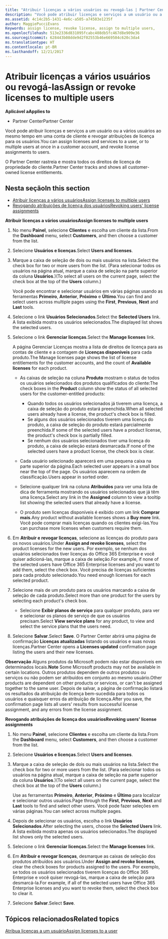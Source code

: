 ```yaml
---
title: "Atribuir licenças a vários usuários ou revogá-las | Partner Center"
description: "Você pode atribuir licenças e serviços a um usuário ou a vários usuários ao mesmo tempo em uma conta de cliente e revogar atribuições de licença para os usuários."
ms.assetid: 4c14c2b5-1431-4e6c-a505-a74503e1235f
author: MaggiePucciEvans
Keywords: assign license, revoke license, assign to multiple users,
ms.openlocfilehash: 513e2336d831095fcabc408db5fc467d8e909e36
ms.sourcegitcommit: 628443b08dde9d2f02553b46e669504c620c3da4
ms.translationtype: HT
ms.contentlocale: pt-BR
ms.lasthandoff: 12/21/2017
---
```

# <a name="assign-or-revoke-licenses-to-multiple-users"></a><span data-ttu-id="4ec59-103">Atribuir licenças a vários usuários ou revogá-las</span><span class="sxs-lookup"><span data-stu-id="4ec59-103">Assign or revoke licenses to multiple users</span></span>

**<span data-ttu-id="4ec59-104">Aplicável a</span><span class="sxs-lookup"><span data-stu-id="4ec59-104">Applies to</span></span>**

-  <span data-ttu-id="4ec59-105">Partner Center</span><span class="sxs-lookup"><span data-stu-id="4ec59-105">Partner Center</span></span>

<span data-ttu-id="4ec59-106">Você pode atribuir licenças e serviços a um usuário ou a vários usuários ao mesmo tempo em uma conta de cliente e revogar atribuições de licença para os usuários.</span><span class="sxs-lookup"><span data-stu-id="4ec59-106">You can assign licenses and services to a user, or to multiple users at once in a customer account, and revoke license assignments to users.</span></span>

<span data-ttu-id="4ec59-107">O Partner Center rastreia e mostra todos os direitos de licença de propriedade do cliente.</span><span class="sxs-lookup"><span data-stu-id="4ec59-107">Partner Center tracks and shows all customer-owned license entitlements.</span></span>

## <a name="in-this-section"></a><span data-ttu-id="4ec59-108">Nesta seção</span><span class="sxs-lookup"><span data-stu-id="4ec59-108">In this section</span></span>


-   [<span data-ttu-id="4ec59-109">Atribuir licenças a vários usuários</span><span class="sxs-lookup"><span data-stu-id="4ec59-109">Assign licenses to multiple users</span></span>](#assign-licenses-to-groups)
-   [<span data-ttu-id="4ec59-110">Revogando atribuições de licença dos usuários</span><span class="sxs-lookup"><span data-stu-id="4ec59-110">Revoking users' license assignments</span></span>](#revoking-licenses)

<a href="" id="assign-licenses-to-groups"></a>
<span data-ttu-id="4ec59-111">**Atribuir licenças a vários usuários**</span><span class="sxs-lookup"><span data-stu-id="4ec59-111">**Assign licenses to multiple users**</span></span>

1.  <span data-ttu-id="4ec59-112">No menu **Painel**, selecione **Clientes** e escolha um cliente da lista.</span><span class="sxs-lookup"><span data-stu-id="4ec59-112">From the **Dashboard** menu, select **Customers**, and then choose a customer from the list.</span></span>
2.  <span data-ttu-id="4ec59-113">Selecione **Usuários e licenças**.</span><span class="sxs-lookup"><span data-stu-id="4ec59-113">Select **Users and licenses**.</span></span>
3.  <span data-ttu-id="4ec59-114">Marque a caixa de seleção de dois ou mais usuários na lista.</span><span class="sxs-lookup"><span data-stu-id="4ec59-114">Select the check box for two or more users from the list.</span></span> <span data-ttu-id="4ec59-115">(Para selecionar todos os usuários na página atual, marque a caixa de seleção na parte superior da coluna **Usuários**.)</span><span class="sxs-lookup"><span data-stu-id="4ec59-115">(To select all users on the current page, select the check box at the top of the **Users** column.)</span></span>

    <span data-ttu-id="4ec59-116">Você pode encontrar e selecionar usuários em várias páginas usando as ferramentas **Primeiro**, **Anterior**, **Próximo** e **Último**.</span><span class="sxs-lookup"><span data-stu-id="4ec59-116">You can find and select users across multiple pages using the **First**, **Previous**, **Next** and **Last** tools.</span></span>

4.  <span data-ttu-id="4ec59-117">Selecione o link **Usuários Selecionados**.</span><span class="sxs-lookup"><span data-stu-id="4ec59-117">Select the **Selected Users** link.</span></span> <span data-ttu-id="4ec59-118">A lista exibida mostra os usuários selecionados.</span><span class="sxs-lookup"><span data-stu-id="4ec59-118">The displayed list shows the selected users.</span></span>
5.  <span data-ttu-id="4ec59-119">Selecione o link **Gerenciar licenças**.</span><span class="sxs-lookup"><span data-stu-id="4ec59-119">Select the **Manage licenses** link.</span></span>

    <span data-ttu-id="4ec59-120">A página Gerenciar Licenças mostra a lista de direitos de licença para as contas de cliente e a contagem de **Licenças disponíveis** para cada produto.</span><span class="sxs-lookup"><span data-stu-id="4ec59-120">The Manage licenses page shows the list of license entitlements for the customer accounts, and the count of **Available licenses** for each product.</span></span>

    -   <span data-ttu-id="4ec59-121">As caixas de seleção na coluna **Produto** mostram o status de todos os usuários selecionados dos produtos qualificados do cliente:</span><span class="sxs-lookup"><span data-stu-id="4ec59-121">The check boxes in the **Product** column show the status of all selected users for the customer-entitled products:</span></span>

        -   <span data-ttu-id="4ec59-122">Quando todos os usuários selecionados já tiverem uma licença, a caixa de seleção do produto estará preenchida.</span><span class="sxs-lookup"><span data-stu-id="4ec59-122">When all selected users already have a license, the product's check box is filled.</span></span>
        -   <span data-ttu-id="4ec59-123">Se alguns dos usuários selecionados tiverem uma licença do produto, a caixa de seleção do produto estará parcialmente preenchida.</span><span class="sxs-lookup"><span data-stu-id="4ec59-123">If some of the selected users have a product license, the product's check box is partially filled.</span></span>
        -   <span data-ttu-id="4ec59-124">Se nenhum dos usuários selecionados tiver uma licença do produto, a caixa de seleção estará desmarcada.</span><span class="sxs-lookup"><span data-stu-id="4ec59-124">If none of the selected users have a product license, the check box is clear.</span></span>
    -   <span data-ttu-id="4ec59-125">Cada usuário selecionado aparecerá em uma pequena caixa na parte superior da página.</span><span class="sxs-lookup"><span data-stu-id="4ec59-125">Each selected user appears in a small box near the top of the page.</span></span> <span data-ttu-id="4ec59-126">Os usuários aparecem na ordem de classificação.</span><span class="sxs-lookup"><span data-stu-id="4ec59-126">Users appear in sorted order.</span></span>

    -   <span data-ttu-id="4ec59-127">Selecione qualquer link na coluna **Atribuídos** para ver uma lista de dica de ferramenta mostrando os usuários selecionados que já têm uma licença.</span><span class="sxs-lookup"><span data-stu-id="4ec59-127">Select any link in the **Assigned** column to view a tooltip list showing the selected users that already have a license.</span></span>

    -   <span data-ttu-id="4ec59-128">O produto sem licenças disponíveis é exibido com um link **Comprar mais**.</span><span class="sxs-lookup"><span data-stu-id="4ec59-128">Any product without available licenses shows a **Buy more** link.</span></span> <span data-ttu-id="4ec59-129">Você pode comprar mais licenças quando os clientes exigi-las.</span><span class="sxs-lookup"><span data-stu-id="4ec59-129">You can purchase more licenses when customers require them.</span></span>

6.  <span data-ttu-id="4ec59-130">Em **Atribuir e revogar licenças**, selecione as licenças do produto para os novos usuários.</span><span class="sxs-lookup"><span data-stu-id="4ec59-130">Under **Assign and revoke licenses**, select the product licenses for the new users.</span></span> <span data-ttu-id="4ec59-131">Por exemplo, se nenhum dos usuários selecionados tiver licenças do Office 365 Enterprise e você quiser adicioná-las, marque a caixa de seleção.</span><span class="sxs-lookup"><span data-stu-id="4ec59-131">For example, if none of the selected users have Office 365 Enterprise licenses and you want to add them, select the check box.</span></span> <span data-ttu-id="4ec59-132">Você precisa de licenças suficientes para cada produto selecionado.</span><span class="sxs-lookup"><span data-stu-id="4ec59-132">You need enough licenses for each selected product.</span></span>
7.  <span data-ttu-id="4ec59-133">Selecione mais de um produto para os usuários marcando a caixa de seleção de cada produto.</span><span class="sxs-lookup"><span data-stu-id="4ec59-133">Select more than one product for the users by selecting each product's check box.</span></span>
    -   <span data-ttu-id="4ec59-134">Selecione **Exibir planos de serviço** para qualquer produto, para ver e selecionar os planos de serviço de que os usuários precisam.</span><span class="sxs-lookup"><span data-stu-id="4ec59-134">Select **View service plans** for any product, to view and select the service plans that the users need.</span></span>

8.  <span data-ttu-id="4ec59-135">Selecione **Salvar**.</span><span class="sxs-lookup"><span data-stu-id="4ec59-135">Select **Save**.</span></span> <span data-ttu-id="4ec59-136">O Partner Center abrirá uma página de confirmação **Licenças atualizadas** listando os usuários e suas novas licenças.</span><span class="sxs-lookup"><span data-stu-id="4ec59-136">Partner Center opens a **Licenses updated** confirmation page listing the users and their new licenses.</span></span>

<span data-ttu-id="4ec59-137">**Observação**  Alguns produtos da Microsoft podem não estar disponíveis em determinados locais.</span><span class="sxs-lookup"><span data-stu-id="4ec59-137">**Note**  Some Microsoft products may not be available in certain locations.</span></span> <span data-ttu-id="4ec59-138">Outros produtos dependem de outros produtos ou serviços ou não podem ser atribuídos em conjunto ao mesmo usuário.</span><span class="sxs-lookup"><span data-stu-id="4ec59-138">Other products are dependent on other products or services, or can't be assigned together to the same user.</span></span> <span data-ttu-id="4ec59-139">Depois de salvar, a página de confirmação listará os resultados da atribuição de licença bem-sucedida para todos os usuários e quaisquer erros da atribuição de licença.</span><span class="sxs-lookup"><span data-stu-id="4ec59-139">After you save, the confirmation page lists all users' results from successful license assignment, and any errors from the license assignment.</span></span>

 

<a href="" id="revoking-licenses"></a>
<span data-ttu-id="4ec59-140">**Revogando atribuições de licença dos usuários**</span><span class="sxs-lookup"><span data-stu-id="4ec59-140">**Revoking users' license assignments**</span></span>

1.  <span data-ttu-id="4ec59-141">No menu **Painel**, selecione **Clientes** e escolha um cliente da lista.</span><span class="sxs-lookup"><span data-stu-id="4ec59-141">From the **Dashboard** menu, select **Customers**, and then choose a customer from the list.</span></span>
2.  <span data-ttu-id="4ec59-142">Selecione **Usuários e licenças**.</span><span class="sxs-lookup"><span data-stu-id="4ec59-142">Select **Users and licenses**.</span></span>
3.  <span data-ttu-id="4ec59-143">Marque a caixa de seleção de dois ou mais usuários na lista.</span><span class="sxs-lookup"><span data-stu-id="4ec59-143">Select the check box for two or more users from the list.</span></span> <span data-ttu-id="4ec59-144">(Para selecionar todos os usuários na página atual, marque a caixa de seleção na parte superior da coluna **Usuários**.)</span><span class="sxs-lookup"><span data-stu-id="4ec59-144">(To select all users on the current page, select the check box at the top of the **Users** column.)</span></span>

    <span data-ttu-id="4ec59-145">Use as ferramentas **Primeiro**, **Anterior**, **Próximo** e **Último** para localizar e selecionar outros usuários.</span><span class="sxs-lookup"><span data-stu-id="4ec59-145">Page through the **First**, **Previous**, **Next** and **Last** tools to find and select other users.</span></span> <span data-ttu-id="4ec59-146">Você pode fazer seleções em várias páginas.</span><span class="sxs-lookup"><span data-stu-id="4ec59-146">You can select across multiple pages.</span></span>

4.  <span data-ttu-id="4ec59-147">Depois de selecionar os usuários, escolha o link **Usuários Selecionados**.</span><span class="sxs-lookup"><span data-stu-id="4ec59-147">After selecting the users, choose the **Selected Users** link.</span></span> <span data-ttu-id="4ec59-148">A lista exibida mostra apenas os usuários selecionados.</span><span class="sxs-lookup"><span data-stu-id="4ec59-148">The displayed list shows only the selected users.</span></span>
5.  <span data-ttu-id="4ec59-149">Selecione o link **Gerenciar licenças**.</span><span class="sxs-lookup"><span data-stu-id="4ec59-149">Select the **Manage licenses** link.</span></span>
6.  <span data-ttu-id="4ec59-150">Em **Atribuir e revogar licenças**, desmarque as caixas de seleção dos produtos atribuídos aos usuários.</span><span class="sxs-lookup"><span data-stu-id="4ec59-150">Under **Assign and revoke licenses**, clear the check boxes for products assigned to the users.</span></span> <span data-ttu-id="4ec59-151">Por exemplo, se todos os usuários selecionados tiverem licenças do Office 365 Enterprise e você quiser revogá-las, marque a caixa de seleção para desmarcá-la.</span><span class="sxs-lookup"><span data-stu-id="4ec59-151">For example, if all of the selected users have Office 365 Enterprise licenses and you want to revoke them, select the check box to clear it.</span></span>
7.  <span data-ttu-id="4ec59-152">Selecione **Salvar**.</span><span class="sxs-lookup"><span data-stu-id="4ec59-152">Select **Save**.</span></span>

## <a name="related-topics"></a><span data-ttu-id="4ec59-153">Tópicos relacionados</span><span class="sxs-lookup"><span data-stu-id="4ec59-153">Related topics</span></span>


[<span data-ttu-id="4ec59-154">Atribua licenças a um usuário</span><span class="sxs-lookup"><span data-stu-id="4ec59-154">Assign licenses to a user</span></span>](assign-licenses-to-users.md)

 

 



